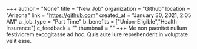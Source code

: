 +++
author = "None"
title = "New Job"
organization = "Github"
location = "Arizona"
link = "https://github.com"
created_at = "January 30, 2021, 2:05 AM"
a_job_type = "Part Time"
b_benefits = ["Union-Eligible","Health Insurance"]
c_feedback = ""
thumbnail = ""
+++
Me non paenitet nullum festiviorem excogitasse ad hoc. Quis aute iure reprehenderit in voluptate velit esse.